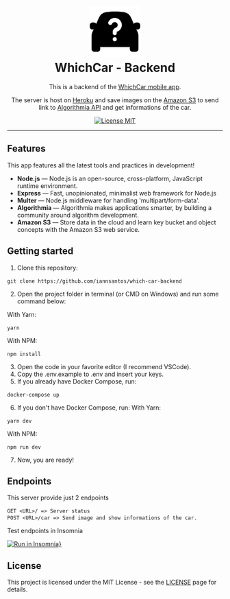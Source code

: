 <h1 align="center">
  <img src="assets/car.png" alt="car question" width="120">
<br>
WhichCar - Backend
</h1>

<p align="center">This is a backend of the <a target="_blank" href="https://github.com/iannsantos/which-car-mobile">WhichCar mobile app</a>.</p>
<p align="center">The server is host on <a target="_blank" href="https://heroku.com">Heroku</a> and save images on the <a target="_blank" href="https://aws.amazon.com/pt/s3/">Amazon S3</a> to send link to <a href="rithmia.com/algorithms/LgoBE/CarMakeandModelRecognition" target="_blank">Algorithmia API</a> and get informations of the car.</p>

<p align="center">
  <a href="https://opensource.org/licenses/MIT">
    <img src="https://img.shields.io/badge/License-MIT-blue.svg" alt="License MIT">
  </a>
</p>

<hr />

## Features
This app features all the latest tools and practices in development!

- **Node.js** — Node.js is an open-source, cross-platform, JavaScript runtime environment.
- **Express** — Fast, unopinionated, minimalist web framework for Node.js
- **Multer** — Node.js middleware for handling 'multipart/form-data'.
- **Algorithmia** — Algorithmia makes applications smarter, by building a community around algorithm development.
- **Amazon S3** — Store data in the cloud and learn key bucket and object concepts with the Amazon S3 web service.

## Getting started
1. Clone this repository:
```
git clone https://github.com/iannsantos/which-car-backend
```
2. Open the project folder in terminal (or CMD on Windows) and run some command below:

With Yarn:
```
yarn
```
With NPM:
```
npm install
```
3. Open the code in your favorite editor (I recommend VSCode).
4. Copy the .env.example to .env and insert your keys.
5. If you already have Docker Compose, run:
```
docker-compose up
```
6. If you don't have Docker Compose, run:
With Yarn:
```
yarn dev
```
With NPM:
```
npm run dev
```
7. Now, you are ready!

## Endpoints
This server provide just 2 endpoints
```
GET <URL>/ => Server status
POST <URL>/car => Send image and show informations of the car.
```
Test endpoints in Insomnia

[![Run in Insomnia}](https://insomnia.rest/images/run.svg)](https://insomnia.rest/run/?label=WhichCar&uri=https%3A%2F%2Fraw.githubusercontent.com%2Fiannsantos%2Fwhich-car-backend%2Fmaster%2Finsomnia_button.json)

## License

This project is licensed under the MIT License - see the [LICENSE](https://opensource.org/licenses/MIT) page for details.
